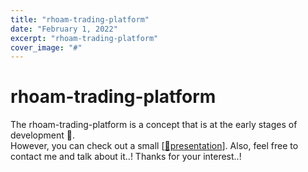 ```yaml
---
title: "rhoam-trading-platform"
date: "February 1, 2022"
excerpt: "rhoam-trading-platform"
cover_image: "#"
---
```


# rhoam-trading-platform

The rhoam-trading-platform is a concept that is at the early stages of development 🚧.
<br>
However, you can check out a small [<a href="/rhoam-trading-platform.pdf" target="_blank" rel="noreferrer">🔗presentation</a>]. Also, feel free to contact me and talk about it..! Thanks for your interest..!
